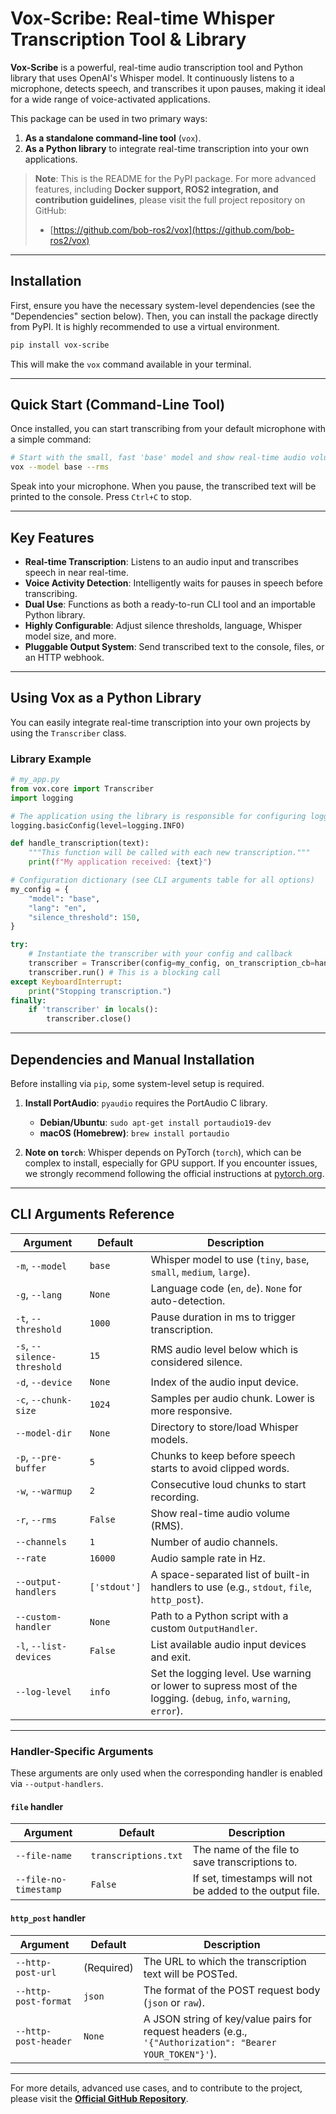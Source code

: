# Vox-Scribe: Real-time Whisper Transcription Tool & Library

**Vox-Scribe** is a powerful, real-time audio transcription tool and Python library that uses OpenAI's Whisper model. It continuously listens to a microphone, detects speech, and transcribes it upon pauses, making it ideal for a wide range of voice-activated applications.

This package can be used in two primary ways:
1.  **As a standalone command-line tool** (`vox`).
2.  **As a Python library** to integrate real-time transcription into your own applications.

> **Note**: This is the README for the PyPI package. For more advanced features, including **Docker support, ROS2 integration, and contribution guidelines**, please visit the full project repository on GitHub:
> - [https://github.com/bob-ros2/vox](https://github.com/bob-ros2/vox)


---

## Installation

First, ensure you have the necessary system-level dependencies (see the "Dependencies" section below). Then, you can install the package directly from PyPI. It is highly recommended to use a virtual environment.

```bash
pip install vox-scribe
```

This will make the `vox` command available in your terminal.

---

## Quick Start (Command-Line Tool)

Once installed, you can start transcribing from your default microphone with a simple command:

```bash
# Start with the small, fast 'base' model and show real-time audio volume
vox --model base --rms
```

Speak into your microphone. When you pause, the transcribed text will be printed to the console. Press `Ctrl+C` to stop.

---

## Key Features

-   **Real-time Transcription**: Listens to an audio input and transcribes speech in near real-time.
-   **Voice Activity Detection**: Intelligently waits for pauses in speech before transcribing.
-   **Dual Use**: Functions as both a ready-to-run CLI tool and an importable Python library.
-   **Highly Configurable**: Adjust silence thresholds, language, Whisper model size, and more.
-   **Pluggable Output System**: Send transcribed text to the console, files, or an HTTP webhook.

---

## Using Vox as a Python Library

You can easily integrate real-time transcription into your own projects by using the `Transcriber` class.

### Library Example

```python
# my_app.py
from vox.core import Transcriber
import logging

# The application using the library is responsible for configuring logging
logging.basicConfig(level=logging.INFO)

def handle_transcription(text):
    """This function will be called with each new transcription."""
    print(f"My application received: {text}")

# Configuration dictionary (see CLI arguments table for all options)
my_config = {
    "model": "base",
    "lang": "en",
    "silence_threshold": 150,
}

try:
    # Instantiate the transcriber with your config and callback
    transcriber = Transcriber(config=my_config, on_transcription_cb=handle_transcription)
    transcriber.run() # This is a blocking call
except KeyboardInterrupt:
    print("Stopping transcription.")
finally:
    if 'transcriber' in locals():
        transcriber.close()
```
---

## Dependencies and Manual Installation

Before installing via `pip`, some system-level setup is required.

1.  **Install PortAudio**: `pyaudio` requires the PortAudio C library.
    -   **Debian/Ubuntu**: `sudo apt-get install portaudio19-dev`
    -   **macOS (Homebrew)**: `brew install portaudio`

2.  **Note on `torch`**: Whisper depends on PyTorch (`torch`), which can be complex to install, especially for GPU support. If you encounter issues, we strongly recommend following the official instructions at [pytorch.org](https://pytorch.org/get-started/locally/).

---

## CLI Arguments Reference

| Argument                    | Default    | Description                                                                         |
| --------------------------- | ---------- | ----------------------------------------------------------------------------------- |
| `-m`, `--model`             | `base`     | Whisper model to use (`tiny`, `base`, `small`, `medium`, `large`).                           |
| `-g`, `--lang`              | `None`     | Language code (`en`, `de`). `None` for auto-detection.                              |
| `-t`, `--threshold`         | `1000`     | Pause duration in ms to trigger transcription.                                      |
| `-s`, `--silence-threshold` | `15`       | RMS audio level below which is considered silence.                                  |
| `-d`, `--device`            | `None`     | Index of the audio input device.                                                    |
| `-c`, `--chunk-size`        | `1024`     | Samples per audio chunk. Lower is more responsive.                                  |
| `--model-dir`               | `None`     | Directory to store/load Whisper models.                                             |
| `-p`, `--pre-buffer`        | `5`        | Chunks to keep before speech starts to avoid clipped words.                         |
| `-w`, `--warmup`            | `2`        | Consecutive loud chunks to start recording.                                         |
| `-r`, `--rms`               | `False`    | Show real-time audio volume (RMS).                                                  |
| `--channels`                | `1`        | Number of audio channels.                                                           |
| `--rate`                    | `16000`    | Audio sample rate in Hz.                                                            |
| `--output-handlers`         | `['stdout']`| A space-separated list of built-in handlers to use (e.g., `stdout`, `file`, `http_post`).|
| `--custom-handler`          | `None`     | Path to a Python script with a custom `OutputHandler`.                              |
| `-l`, `--list-devices`      | `False`    | List available audio input devices and exit.                                        |
| `--log-level`               | `info`     | Set the logging level. Use warning or lower to supress most of the logging. (`debug`, `info`, `warning`, `error`). |

---

### Handler-Specific Arguments
These arguments are only used when the corresponding handler is enabled via `--output-handlers`.

#### `file` handler
| Argument | Default | Description |
|---|---|---|
| `--file-name` | `transcriptions.txt` | The name of the file to save transcriptions to. |
| `--file-no-timestamp` | `False` | If set, timestamps will not be added to the output file. |

#### `http_post` handler
| Argument | Default | Description |
|---|---|---|
| `--http-post-url` | (Required) | The URL to which the transcription text will be POSTed. |
| `--http-post-format` | `json` | The format of the POST request body (`json` or `raw`). |
| `--http-post-header` | `None` | A JSON string of key/value pairs for request headers (e.g., `'{"Authorization": "Bearer YOUR_TOKEN"}'`). |
---
For more details, advanced use cases, and to contribute to the project, please visit the **[Official GitHub Repository](https://github.com/bob-ros2/vox)**.